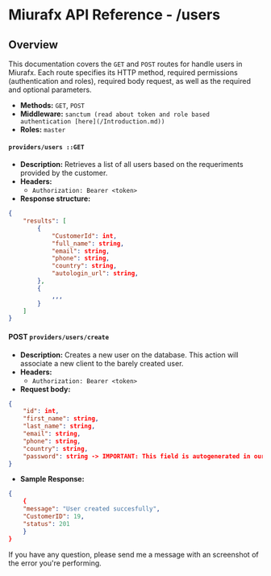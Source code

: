 # Miurafx API Reference - /users

## Overview

This documentation covers the `GET` and `POST` routes for handle users in Miurafx. Each route specifies its HTTP method, required permissions (authentication and roles), required body request, as well as the required and optional parameters.

-   **Methods:** `GET`, `POST`
-   **Middleware:** `sanctum (read about token and role based authentication [here](/Introduction.md))`
-   **Roles:** `master`

#### `providers/users ::GET`

-   **Description:** Retrieves a list of all users based on the requeriments provided by the customer.
-   **Headers:**
    -   `Authorization: Bearer <token>`
-   **Response structure:**

```json
{
    "results": [
        {
            "CustomerId": int,
            "full_name": string,
            "email": string,
            "phone": string,
            "country": string,
            "autologin_url": string,
        },
        {
            ,,,
        }
    ]
}
```

#### POST `providers/users/create`

-   **Description:** Creates a new user on the database. This action will associate a new client to the barely created user.
-   **Headers:**
    -   `Authorization: Bearer <token>`
-   **Request body:**

```json
{
    "id": int,
    "first_name": string,
    "last_name": string,
    "email": string,
    "phone": string,
    "country": string,
    "password": string -> IMPORTANT: This field is autogenerated in our database and 'password' request fields are not allowed in our API
}
```

-   **Sample Response:**

```json
{
    {
    "message": "User created succesfully",
    "CustomerID": 19,
    "status": 201
    }
}
```

If you have any question, please send me a message with an screenshot of the error you're performing.
